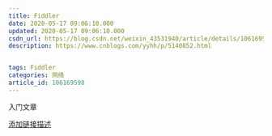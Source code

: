 ```yaml
---
title: Fiddler
date: 2020-05-17 09:06:10.000
updated: 2020-05-17 09:06:10.000
csdn_url: https://blog.csdn.net/weixin_43531940/article/details/106169598
description: https://www.cnblogs.com/yyhh/p/5140852.html


tags: Fiddler
categories: 网络
article_id: 106169598
---
```

﻿入门文章

[添加链接描述](https://www.cnblogs.com/yyhh/p/5140852.html)
